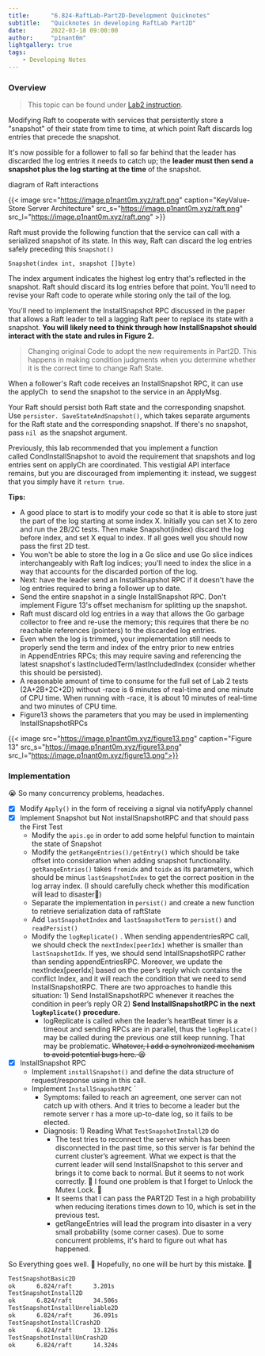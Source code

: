 ```yaml
---
title:      "6.824-RaftLab-Part2D-Development Quicknotes"
subtitle:   "Quicknotes in developing RaftLab Part2D"
date:       2022-03-18 09:00:00
author:     "p1nant0m"
lightgallery: true
tags:
    - Developing Notes
---
```


### Overview

> This topic can be found under [Lab2 instruction](https://pdos.csail.mit.edu/6.824/labs/lab-raft.html).

Modifying Raft to cooperate with services that persistently store a "snapshot" of their state from time to time, at which point Raft discards log entries that precede the snapshot.

It's now possible for a follower to fall so far behind that the leader has discarded the log entries it needs to catch up; the **leader must then send a snapshot plus the log starting at the time** of the snapshot.

diagram of Raft interactions

{{< image src="https://image.p1nant0m.xyz/raft.png" caption="KeyValue-Store Server Architecture" src_s="https://image.p1nant0m.xyz/raft.png" src_l="https://image.p1nant0m.xyz/raft.png" >}}

Raft must provide the following function that the service can call with a serialized snapshot of its state. In this way, Raft can discard the log entries safely preceding this `Snapshot()`

`Snapshot(index int, snapshot []byte)`

The index argument indicates the highest log entry that's reflected in the snapshot. Raft should discard its log entries before that point. You'll need to revise your Raft code to operate while storing only the tail of the log.

You'll need to implement the InstallSnapshot RPC discussed in the paper that allows a Raft leader to tell a lagging Raft peer to replace its state with a snapshot. **You will likely need to think through how InstallSnapshot should interact with the state and rules in Figure 2.**

> Changing original Code to adopt the new requirements in Part2D. This happens in making condition judgments when you determine whether it is the correct time to change Raft State.
> 

When a follower's Raft code receives an InstallSnapshot RPC, it can use the applyCh
 to send the snapshot to the service in an ApplyMsg.

Your Raft should persist both Raft state and the corresponding snapshot. Use `persister. SaveStateAndSnapshot()`, which takes separate arguments for the Raft state and the corresponding snapshot. If there's no snapshot, pass `nil`  as the snapshot argument.

Previously, this lab recommended that you implement a function called CondInstallSnapshot to avoid the requirement that snapshots and log entries sent on applyCh are coordinated. This vestigial API interface remains, but you are discouraged from implementing it: instead, we suggest that you simply have it `return true`.

**Tips:**

- A good place to start is to modify your code so that it is able to store just the part of the log starting at some index X. Initially you can set X to zero and run the 2B/2C tests. Then make Snapshot(index) discard the log before index, and set X equal to index. If all goes well you should now pass the first 2D test.
- You won't be able to store the log in a Go slice and use Go slice indices interchangeably with Raft log indices; you'll need to index the slice in a way that accounts for the discarded portion of the log.
- Next: have the leader send an InstallSnapshot RPC if it doesn't have the log entries required to bring a follower up to date.
- Send the entire snapshot in a single InstallSnapshot RPC. Don't implement Figure 13's offset mechanism for splitting up the snapshot.
- Raft must discard old log entries in a way that allows the Go garbage collector to free and re-use the memory; this requires that there be no reachable references (pointers) to the discarded log entries.
- Even when the log is trimmed, your implementation still needs to properly send the term and index of the entry prior to new entries in AppendEntries RPCs; this may require saving and referencing the latest snapshot's lastIncludedTerm/lastIncludedIndex (consider whether this should be persisted).
- A reasonable amount of time to consume for the full set of Lab 2 tests (2A+2B+2C+2D) without -race is 6 minutes of real-time and one minute of CPU time. When running with -race, it is about 10 minutes of real-time and two minutes of CPU time.
- Figure13 shows the parameters that you may be used in implementing InstallSnapshotRPCs


{{< image src="https://image.p1nant0m.xyz/figure13.png" caption="Figure 13" src_s="https://image.p1nant0m.xyz/figure13.png" src_l="https://image.p1nant0m.xyz/figure13.png">}}

### Implementation

😭 So many concurrency problems, headaches.

- [x]  Modify `Apply()`  in the form of receiving a signal via notifyApply channel
- [x]  Implement Snapshot but Not installSnapshotRPC and that should pass the First Test
    - Modify the `apis.go`  in order to add some helpful function to maintain the state of Snapshot
    - Modify the `getRangeEntries()/getEntry()`  which should be take offset into consideration when adding snapshot functionality. `getRangeEntries()`  takes `fromidx` and `toidx` as its parameters, which should be minus `lastSnapshotIndex` to get the correct position in the log array index. (I should carefully check whether this modification will lead to disaster🥲)
    - Separate the implementation in `persist()`  and create a new function to retrieve serialization data of raftState
    - Add `lastSnapshotIndex` and `lastSnapshotTerm` to `persist()` and `readPersist()`
    - Modify the `logReplicate()` . When sending appendentriesRPC call, we should check the `nextIndex[peerIdx]` whether is smaller than `lastSnapshotIdx`. If yes, we should send IntallSnapshotRPC rather than sending appendEntriesRPC. Moreover, we update the nextIndex[peerIdx] based on the peer’s reply which contains the conflict Index, and it will reach the condition that we need to send InstallSnapshotRPC. There are two approaches to handle this situation: 1) Send InstallSnapshotRPC whenever it reaches the condition in peer’s reply  OR 2) **Send InstallSnapshotRPC in the next `logReplicate()` procedure.**
        - logReplicate is called when the leader’s heartBeat timer is a timeout and sending RPCs are in parallel, thus the `logReplicate()` may be called during the previous one still keep running. That may be problematic. ~~Whatever, I add a synchronized mechanism to avoid potential bugs here. 😫~~
- [x]  InstallSnapshot RPC
    - Implement `installSnapshot()` and define the data structure of request/response using in this call.
    - Implement `InstallSnapshotRPC` `
        - Symptoms: failed to reach an agreement, one server can not catch up with others. And it tries to become a leader but the remote server r has a more up-to-date log, so it fails to be elected.
        - Diagnosis: 1) Reading What `TestSnapshotInstall2D` do
            - The test tries to reconnect the server which has been disconnected in the past time, so this server is far behind the current cluster’s agreement. What we expect is that the current leader will send InstallSnapshot to this server and brings it to come back to normal. But it seems to not work correctly. 🥲 I found one problem is that I forget to Unlock the Mutex Lock. 🤣
            - It seems that I can pass the PART2D Test in a high probability when reducing iterations times down to 10, which is set in the previous test.
            - getRangeEntries will lead the program into disaster in a very small probability (some corner cases). Due to some concurrent problems, it's hard to figure out what has happened.

So Everything goes well. 🖖 Hopefully, no one will be hurt by this mistake. 🥲

```bash
TestSnapshotBasic2D
ok      6.824/raft      3.201s
TestSnapshotInstall2D
ok      6.824/raft      34.506s
TestSnapshotInstallUnreliable2D
ok      6.824/raft      36.091s
TestSnapshotInstallCrash2D
ok      6.824/raft      13.126s
TestSnapshotInstallUnCrash2D
ok      6.824/raft      14.324s
```